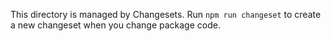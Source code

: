 This directory is managed by Changesets.
Run `npm run changeset` to create a new changeset when you change package code.

